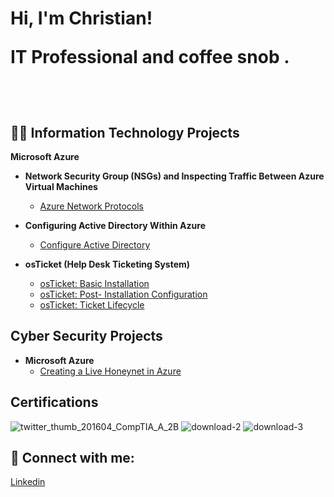 <h1>Hi, I'm Christian! 

IT Professional and coffee snob . 
                   
  <br/><a href="https://github.com/christianlizardo"></a>

<h2>👨‍💻 Information Technology Projects </h2>

<b>Microsoft Azure</b>

- <b>Network Security Group (NSGs) and Inspecting Traffic Between Azure Virtual Machines </b>
  - [Azure Network Protocols](https://github.com/christianlizardo/Azure-network-protocols)  <b><i> </b></i>
    
    
- <b>Configuring Active Directory Within Azure </b>
  - [Configure Active Directory ](https://github.com/christianlizardo/configuring-active-directory) <b><i> </b></i>
- <b>osTicket (Help Desk Ticketing System)</b>
  - [osTicket: Basic Installation](https://github.com/christianlizardo/Osticket-installation)
  - [osTicket: Post- Installation Configuration](https://github.com/christianlizardo/osTicket-Post)
  - [osTicket: Ticket Lifecycle ](https://github.com/ChristianLizardo/osTicket-Ticket-Lifecycle)
    
<h2>Cyber Security Projects </h2>

- <b>Microsoft Azure</b>
  - [Creating a Live Honeynet in Azure](https://github.com/ChristianLizardo/Creating-a-Live-Honeynet-in-Azure) <b><i> </b></i> 

<h2> Certifications </h2> 

![twitter_thumb_201604_CompTIA_A_2B](https://github.com/user-attachments/assets/d85f8eb2-8e8e-4737-8622-a0a1ca149869)  ![download-2](https://github.com/user-attachments/assets/75bc0532-4fbc-461e-b140-7c79f8ab2dd7)            ![download-3](https://github.com/user-attachments/assets/b13449cf-cc40-4d97-a3f3-8779f01114e9)     


<h2> 🤳 Connect with me:</h2>


[Linkedin](https://www.linkedin.com/in/clizardo96/) 
